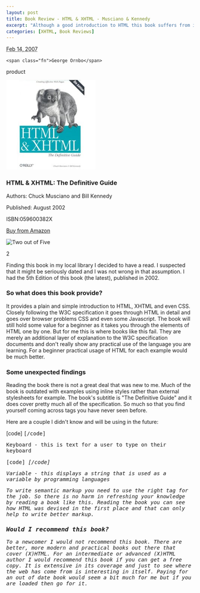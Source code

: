 ```yaml
--- 
layout: post
title: Book Review - HTML & XHTML - Musciano & Kennedy
excerpt: "Although a good introduction to HTML this book suffers from its age but turns up some unexplored parts of HTML even for an experienced reader.  "
categories: [XHTML, Book Reviews]
---
```

<abbr class="dtreviewed" title="20070214T1800">Feb 14, 2007</abbr>

<span class="reviewer vcard" id="reviewer-vcard">

    <span class="fn">George Ornbo</span>

</span>

<span class="type">product</span>

<img src="/images/articles/xhtml_html.jpg" alt="HTML &amp; XHTML - Musciano &amp; Kennedy" title="HTML &amp; XHTML - Musciano &amp; Kennedy" width="240" height="240" class="right" />

<h3 class="fn">HTML &amp; XHTML: The Definitive Guide</h3>

<p>Authors: Chuck Musciano and Bill Kennedy</p>

<p>Published: August 2002</p>

<p>ISBN:059600382X</p>

<p><a href="http://www.amazon.com/HTML-XHTML-Definitive-Guide-Fifth/dp/059600382X">Buy from Amazon</a></p>

<img src="http://www.shapeshed.com/images/books/two_stars.gif" title="Two out of Five" alt="Two out of Five" width="124" height="30" />

<span class="rating">2</span>

<div class="description">

<p>Finding this book in my local library I decided to have a read. I suspected that it might be seriously dated and I was not wrong in that assumption. I had the 5th Edition of this book (the latest), published in 2002.</p>  

<h3>So what does this book provide? </h3>
<p>It provides a plain and simple introduction to HTML, XHTML and even CSS. Closely following the W3C specification it goes through HTML in detail and goes over browser problems CSS and even some Javascript. 
 The book will still hold some value for a beginner as it takes you through the elements of HTML one by one. But for me this is where books like this fail. They are merely an additional layer of explanation to the W3C specification documents and don't really show any practical use of the language you are learning. For a beginner practical usage of HTML for each example would be much better.</p>

<h3>Some unexpected findings</h3>
<p>Reading the book there is not a great deal that was new to me. Much of the book is outdated with examples using inline styles rather than external stylesheets for example. The book's subtitle is "The Definitive Guide" and it does cover pretty much all of the specification. So much so that you find yourself coming across tags you have never seen before. </p>

<p>Here are a couple I didn't know and will be using in the future:</p>
[code]
<kbd>
[/code]

<p>Keyboard - this is text for a user to type on their keyboard</p>
[code]
<var>
[/code]

<p>Variable - this displays a string that is used as a variable by programming languages</p>

<p>To write semantic markup you need to use the right tag for the job. So there is no harm in refreshing your knowledge by reading a book like this. Reading the book you can see how HTML was devised in the first place and that can only help to write better markup.</p> 


<h3>Would I recommend this book? </h3>
<p>To a newcomer I would not recommend this book. There are better, more modern and practical books out there that cover (X)HTML. For an intermediate or advanced (X)HTML author I would recommend this book if you can get a free copy. It is extensive in its coverage and just to see where the web has come from is interesting in itself. Paying for an out of date book would seem a bit much for me but if you are loaded then go for it. </p>
</div>
</div>
